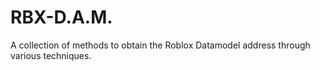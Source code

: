 # RBX-D.A.M.
A collection of methods to obtain the Roblox Datamodel address through various techniques.
